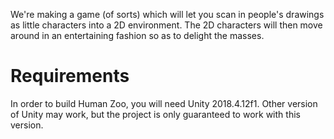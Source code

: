 We're making a game (of sorts) which will let you scan in people's drawings as little characters into a 2D environment. The 2D characters will then move around in an entertaining fashion so as to delight the masses.

Requirements
============

In order to build Human Zoo, you will need Unity 2018.4.12f1. Other version of Unity may work, but the project is only guaranteed to work with this version.

